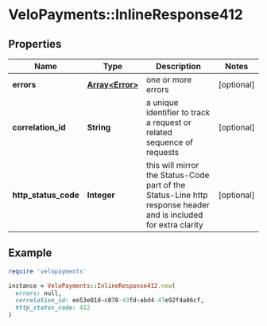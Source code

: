 # VeloPayments::InlineResponse412

## Properties

| Name | Type | Description | Notes |
| ---- | ---- | ----------- | ----- |
| **errors** | [**Array&lt;Error&gt;**](Error.md) | one or more errors | [optional] |
| **correlation_id** | **String** | a unique identifier to track a request or related sequence of requests | [optional] |
| **http_status_code** | **Integer** | this will mirror the Status-Code part of the Status-Line http response header and is included for extra clarity | [optional] |

## Example

```ruby
require 'velopayments'

instance = VeloPayments::InlineResponse412.new(
  errors: null,
  correlation_id: ee53e01d-c078-43fd-abd4-47e92f4a06cf,
  http_status_code: 412
)
```

